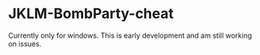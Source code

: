 # JKLM-BombParty-cheat
Currently only for windows.
This is early development and am still working on issues.
